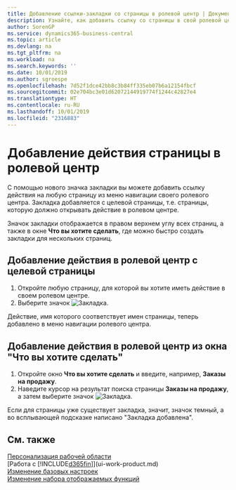 ```yaml
---
title: Добавление ссылки-закладки со страницы в ролевой центр | Документация Майкрософт
description: Узнайте, как добавить ссылку со страницы в свой ролевой центр.
author: SorenGP
ms.service: dynamics365-business-central
ms.topic: article
ms.devlang: na
ms.tgt_pltfrm: na
ms.workload: na
ms.search.keywords: ''
ms.date: 10/01/2019
ms.author: sgroespe
ms.openlocfilehash: 7d52f1dce42bb8c3b84ff335eb07b6a12154fbcf
ms.sourcegitcommit: 02e704bc3e01d62072144919774f1244c42827e4
ms.translationtype: HT
ms.contentlocale: ru-RU
ms.lasthandoff: 10/01/2019
ms.locfileid: "2316883"
---
```

# <a name="add-a-page-action-to-your-role-center"></a>Добавление действия страницы в ролевой центр
С помощью нового значка закладки вы можете добавить ссылку действия на любую страницу из меню навигации своего ролевого центра. Закладка добавляется с целевой страницы, т.е. страницы, которую должно открывать действие в ролевом центре.

Значок закладки отображается в правом верхнем углу всех страниц, а также в окне **Что вы хотите сделать**, где можно быстро создать закладки для нескольких страниц.

## <a name="to-add-a-role-center-action-from-the-target-page"></a>Добавление действия в ролевой центр с целевой страницы
1. Откройте любую страницу, для которой вы хотите иметь действие в своем ролевом центре.
2. Выберите значок ![Закладка](media/ui_bookmark_icon.png "Закладка").

Действие, имя которого соответствует имен страницы, теперь добавлено в меню навигации ролевого центра.

## <a name="to-add-a-role-center-action-from-the-tell-me-window"></a>Добавление действия в ролевой центр из окна "Что вы хотите сделать"
1. Откройте окно **Что вы хотите сделать** и введите, например, **Заказы на продажу**.
2. Наведите курсор на результат поиска страницы **Заказы на продажу**, а затем выберите значок ![Закладка](media/ui_bookmark_icon.png "Закладка").

Если для страницы уже существует закладка, значит, значок темный, а во всплывающей подсказке написано "Закладка добавлена".

## <a name="see-also"></a>См. также
[Персонализация рабочей области](ui-personalization-user.md)  
[Работа с [!INCLUDE[d365fin](includes/d365fin_md.md)]](ui-work-product.md)  
[Изменение базовых настроек](ui-change-basic-settings.md)  
[Изменение набора отображаемых функций](ui-experiences.md)  
